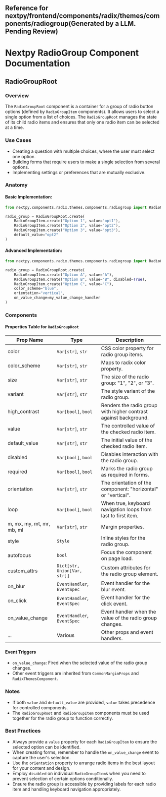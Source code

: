 ##  Reference for nextpy/frontend/components/radix/themes/components/radiogroup(Generated by a LLM. Pending Review)

# Nextpy RadioGroup Component Documentation

## RadioGroupRoot

### Overview

The `RadioGroupRoot` component is a container for a group of radio button options (defined by `RadioGroupItem` components). It allows users to select a single option from a list of choices. The `RadioGroupRoot` manages the state of its child radio items and ensures that only one radio item can be selected at a time.

### Use Cases

- Creating a question with multiple choices, where the user must select one option.
- Building forms that require users to make a single selection from several options.
- Implementing settings or preferences that are mutually exclusive.

### Anatomy

#### Basic Implementation:

```python
from nextpy.components.radix.themes.components.radiogroup import RadioGroupRoot, RadioGroupItem

radio_group = RadioGroupRoot.create(
    RadioGroupItem.create("Option 1", value="opt1"),
    RadioGroupItem.create("Option 2", value="opt2"),
    RadioGroupItem.create("Option 3", value="opt3"),
    default_value="opt2"
)
```

#### Advanced Implementation:

```python
from nextpy.components.radix.themes.components.radiogroup import RadioGroupRoot, RadioGroupItem

radio_group = RadioGroupRoot.create(
    RadioGroupItem.create("Option A", value="A"),
    RadioGroupItem.create("Option B", value="B", disabled=True),
    RadioGroupItem.create("Option C", value="C"),
    color_scheme="blue",
    orientation="vertical",
    on_value_change=my_value_change_handler
)
```

### Components

#### Properties Table for `RadioGroupRoot`

| Prop Name         | Type                              | Description                                                       |
|-------------------|-----------------------------------|-------------------------------------------------------------------|
| color             | `Var[str]`, `str`                 | CSS color property for radio group items.                         |
| color_scheme      | `Var[str]`, `str`                 | Maps to radix color property.                                     |
| size              | `Var[str]`, `str`                 | The size of the radio group: "1", "2", or "3".                    |
| variant           | `Var[str]`, `str`                 | The style variant of the radio group.                             |
| high_contrast     | `Var[bool]`, `bool`               | Renders the radio group with higher contrast against background.  |
| value             | `Var[str]`, `str`                 | The controlled value of the checked radio item.                   |
| default_value     | `Var[str]`, `str`                 | The initial value of the checked radio item.                      |
| disabled          | `Var[bool]`, `bool`               | Disables interaction with the radio group.                        |
| required          | `Var[bool]`, `bool`               | Marks the radio group as required in forms.                       |
| orientation       | `Var[str]`, `str`                 | The orientation of the component: "horizontal" or "vertical".     |
| loop              | `Var[bool]`, `bool`               | When true, keyboard navigation loops from last to first item.     |
| m, mx, my, mt, mr, mb, ml | `Var[str]`, `str`       | Margin properties.                                                |
| style             | `Style`                           | Inline styles for the radio group.                                |
| autofocus         | `bool`                            | Focus the component on page load.                                 |
| custom_attrs      | `Dict[str, Union[Var, str]]`      | Custom attributes for the radio group element.                    |
| on_blur           | `EventHandler`, `EventSpec`       | Event handler for the blur event.                                 |
| on_click          | `EventHandler`, `EventSpec`       | Event handler for the click event.                                |
| on_value_change   | `EventHandler`, `EventSpec`       | Event handler when the value of the radio group changes.          |
| ...               | Various                           | Other props and event handlers.                                   |

#### Event Triggers

- `on_value_change`: Fired when the selected value of the radio group changes.
- Other event triggers are inherited from `CommonMarginProps` and `RadixThemesComponent`.

### Notes

- If both `value` and `default_value` are provided, `value` takes precedence for controlled components.
- The `RadioGroupRoot` and `RadioGroupItem` components must be used together for the radio group to function correctly.

### Best Practices

- Always provide a `value` property for each `RadioGroupItem` to ensure the selected option can be identified.
- When creating forms, remember to handle the `on_value_change` event to capture the user's selection.
- Use the `orientation` property to arrange radio items in the best layout for your content and design.
- Employ `disabled` on individual `RadioGroupItem`s when you need to prevent selection of certain options conditionally.
- Ensure the radio group is accessible by providing labels for each radio item and handling keyboard navigation appropriately.